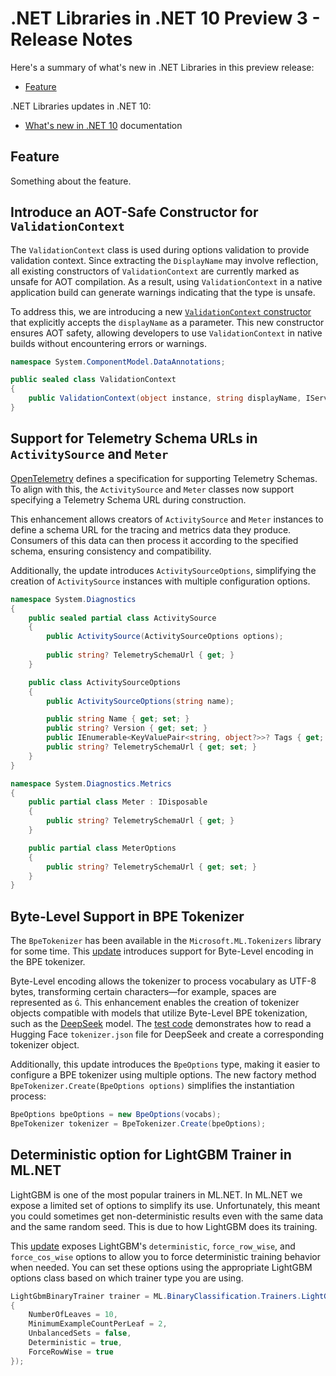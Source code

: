 # .NET Libraries in .NET 10 Preview 3 - Release Notes

Here's a summary of what's new in .NET Libraries in this preview release:

- [Feature](#feature)

.NET Libraries updates in .NET 10:

- [What's new in .NET 10](https://learn.microsoft.com/dotnet/core/whats-new/dotnet-10/overview) documentation

## Feature

Something about the feature.

## Introduce an AOT-Safe Constructor for `ValidationContext`

The `ValidationContext` class is used during options validation to provide validation context. Since extracting the `DisplayName` may involve reflection, all existing constructors of `ValidationContext` are currently marked as unsafe for AOT compilation. As a result, using `ValidationContext` in a native application build can generate warnings indicating that the type is unsafe.

To address this, we are introducing a new [`ValidationContext` constructor](https://github.com/dotnet/runtime/issues/113134#issuecomment-2715310131) that explicitly accepts the `displayName` as a parameter. This new constructor ensures AOT safety, allowing developers to use `ValidationContext` in native builds without encountering errors or warnings.

```csharp
namespace System.ComponentModel.DataAnnotations;

public sealed class ValidationContext
{
    public ValidationContext(object instance, string displayName, IServiceProvider? serviceProvider = null, IDictionary<object, object?>? items = null)
}
```
## Support for Telemetry Schema URLs in `ActivitySource` and `Meter`

[OpenTelemetry](https://github.com/open-telemetry/opentelemetry-specification/tree/main/specification/schemas) defines a specification for supporting Telemetry Schemas. To align with this, the `ActivitySource` and `Meter` classes now support specifying a Telemetry Schema URL during construction. 

This enhancement allows creators of `ActivitySource` and `Meter` instances to define a schema URL for the tracing and metrics data they produce. Consumers of this data can then process it according to the specified schema, ensuring consistency and compatibility.

Additionally, the update introduces `ActivitySourceOptions`, simplifying the creation of `ActivitySource` instances with multiple configuration options.

```csharp
namespace System.Diagnostics
{
    public sealed partial class ActivitySource
    {
        public ActivitySource(ActivitySourceOptions options);
        
        public string? TelemetrySchemaUrl { get; }
    }

    public class ActivitySourceOptions
    {
        public ActivitySourceOptions(string name);

        public string Name { get; set; }
        public string? Version { get; set; }
        public IEnumerable<KeyValuePair<string, object?>>? Tags { get; set; }
        public string? TelemetrySchemaUrl { get; set; }
    }
}

namespace System.Diagnostics.Metrics
{
    public partial class Meter : IDisposable
    {
        public string? TelemetrySchemaUrl { get; }
    }

    public partial class MeterOptions
    {
        public string? TelemetrySchemaUrl { get; set; }
    }
}
```

## Byte-Level Support in BPE Tokenizer

The `BpeTokenizer` has been available in the `Microsoft.ML.Tokenizers` library for some time. This [update](https://github.com/dotnet/machinelearning/pull/7425) introduces support for Byte-Level encoding in the BPE tokenizer.

Byte-Level encoding allows the tokenizer to process vocabulary as UTF-8 bytes, transforming certain characters—for example, spaces are represented as `Ġ`. This enhancement enables the creation of tokenizer objects compatible with models that utilize Byte-Level BPE tokenization, such as the [DeepSeek](https://huggingface.co/deepseek-ai/DeepSeek-R1) model. The [test code](https://github.com/dotnet/machinelearning/blob/1ccbbd4b840e8edc21fcc0fe102e4dfb5ff75eea/test/Microsoft.ML.Tokenizers.Tests/BpeTests.cs#L875) demonstrates how to read a Hugging Face `tokenizer.json` file for DeepSeek and create a corresponding tokenizer object.

Additionally, this update introduces the `BpeOptions` type, making it easier to configure a BPE tokenizer using multiple options. The new factory method `BpeTokenizer.Create(BpeOptions options)` simplifies the instantiation process:

```csharp
BpeOptions bpeOptions = new BpeOptions(vocabs);
BpeTokenizer tokenizer = BpeTokenizer.Create(bpeOptions);
```

## Deterministic option for LightGBM Trainer in ML.NET

LightGBM is one of the most popular trainers in ML.NET. In ML.NET we expose a limited set of options to simplify its use. Unfortunately, this meant you could sometimes get non-deterministic results even with the same data and the same random seed. This is due to how LightGBM does its training.

This [update](https://github.com/dotnet/machinelearning/pull/7415) exposes LightGBM's `deterministic`, `force_row_wise`, and `force_cos_wise` options to allow you to force deterministic training behavior when needed. You can set these options using the appropriate LightGBM options class based on which trainer type you are using.

```csharp
LightGbmBinaryTrainer trainer = ML.BinaryClassification.Trainers.LightGbm(new LightGbmBinaryTrainer.Options
{
    NumberOfLeaves = 10,
    MinimumExampleCountPerLeaf = 2,
    UnbalancedSets = false,
    Deterministic = true,
    ForceRowWise = true
});
```
